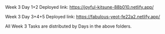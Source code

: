 Week 3 Day 1+2 Deployed link: https://joyful-kitsune-88b010.netlify.app/

Week 3 Day 3+4+5 Deployed link: https://fabulous-yeot-fe22a2.netlify.app/

All Week 3 Tasks are distributed by Days in the above folders.
